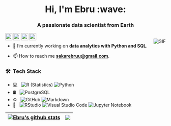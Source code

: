 <h1 align="center">Hi, I'm Ebru :wave: </h1>
<h3 align="center">A passionate data scientist from Earth</h3>

<a href="https://www.linkedin.com/in/ebru-şakar/">
  <img align="left" alt="Ebru's Linkedin" width="22px" src="https://cdn.jsdelivr.net/npm/simple-icons@v3/icons/linkedin.svg" />
</a>
<a href="https://github.com/ebrusakar">
  <img align="left" alt="Ebru's Github" width="22px" src="https://cdn.jsdelivr.net/npm/simple-icons@v3/icons/github.svg" />
</a>
<a href="https://www.hackerrank.com/sakarebruu">
  <img align="left" alt="Ebru's Hackerrank" width="22px" src="https://cdn.jsdelivr.net/npm/simple-icons@v3/icons/hackerrank.svg" />
</a>
<a href="https://www.kaggle.com/ebruakar">
  <img align="left" alt="Ebru's Kaggle" width="22px" src="https://cdn.jsdelivr.net/npm/simple-icons@v3/icons/kaggle.svg" />
</a>
<br />
<img align="right" alt="GIF" src="https://media.giphy.com/media/13HgwGsXF0aiGY/giphy.gif" />

- 🔭 I’m currently working on **data analytics with Python and SQL**.

- 📫 How to reach me **sakarebruu@gmail.com**.

<h3> 🛠 &nbsp;Tech Stack</h3>

- 💻 &nbsp;
  ![R (Statistics)](https://img.shields.io/badge/-R-333333?style=flat&logo=R&logoColor=276DC3)                                                                                     ![Python](http://img.shields.io/badge/-Python-3776AB?style=flat-square&logo=python&logoColor=ffffff)
- 🛢 &nbsp;
  ![PostgreSQL](https://img.shields.io/badge/PostgreSQL-316192?style=for-the-badge&logo=postgresql&logoColor=white)
- ⚙️ &nbsp;
  ![GitHub](https://img.shields.io/badge/-GitHub-181717?style=flat-square&logo=github)
  ![Markdown](https://img.shields.io/badge/-Markdown-000000?style=flat-square&logo=markdown)
- 🔧 &nbsp;
  ![RStudio](https://img.shields.io/badge/-RStudio-333333?style=flat&logo=rstudio)
  ![Visual Studio Code](http://img.shields.io/badge/-VS%20Code-007ACC?style=flat-square&logo=visual-studio-code&logoColor=ffffff) 
  ![Jupyter Notebook](https://img.shields.io/badge/jupyter-%23FA0F00.svg?style=for-the-badge&logo=jupyter&logoColor=white)

| <a href="https://github.com/ebrusakar/github-readme-stats"><img align="center" src="https://github-readme-stats.vercel.app/api?username=ebrusakar&show_icons=true&include_all_commits=true&theme=buefy&hide_border=true" alt="Ebru's github stats" /></a> | <a href="https://github.com/ebrusakar/github-readme-stats"><img align="center" src="https://github-readme-stats.vercel.app/api/top-langs/?username=ebrusakar&hide=jupyter%20notebook&langs_count=5&layout=compact&theme=buefy&hide_border=true" /></a> |
| ------------- | ------------- |


